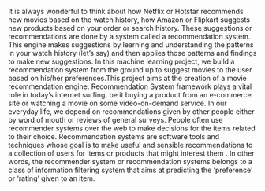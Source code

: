 It is always wonderful to think about how Netflix or Hotstar recommends new movies based on the watch history, how Amazon or Flipkart suggests new products based on your order or search history. These suggestions or recommendations are done by a system called a recommendation system. This engine makes suggestions by learning and understanding the patterns in your watch history (let’s say) and then applies those patterns and findings to make new suggestions.
 In this machine learning project, we build a recommendation system from the ground up to suggest movies to the user based on his/her preferences.This project aims at the creation of a movie recommendation engine. 
Recommendation System framework plays a vital role in today’s internet surfing, be it buying a product from an e-commerce site or watching a movie on some video-on-demand service.
In our everyday life, we depend on recommendations given by other people either by word of mouth or reviews of general surveys. People often use recommender systems over the web to make decisions for the items related to their choice. Recommendation systems are software tools and techniques whose goal is to make useful and sensible recommendations to a collection of users for items or products that might interest them . In other words, the recommender system or recommendation systems belongs to a class of information filtering system that aims at predicting the ‘preference’ or ‘rating’ given to an item.

